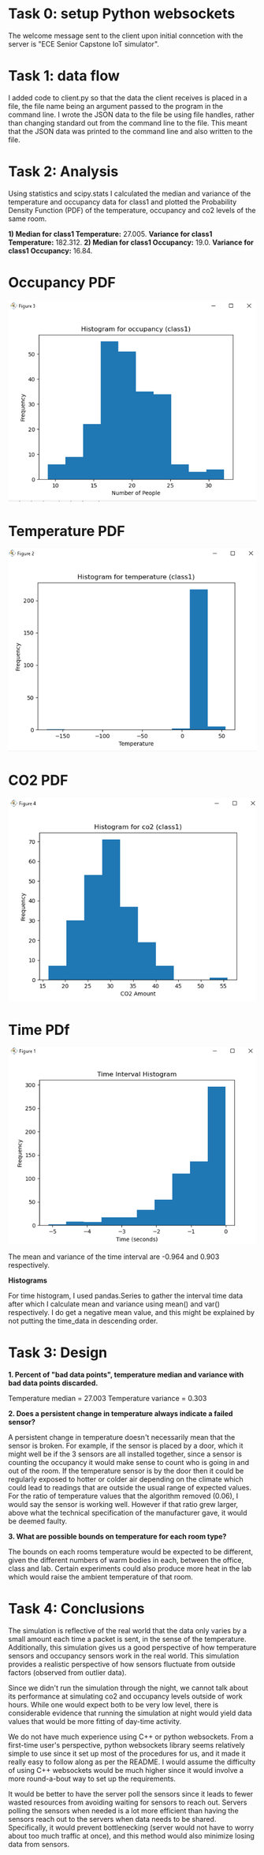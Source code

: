 # Task 0: setup Python websockets

The welcome message sent to the client upon initial conncetion with the server is "ECE Senior Capstone IoT simulator".

# Task 1: data flow

I added code to client.py so that the data the client receives is placed in a file, the file name being an argument passed to the program in the command line. I wrote the JSON data to the file be using file handles, rather than changing standard out from the command line to the file. This meant that the JSON data was printed to the command line and also written to the file.

# Task 2: Analysis

Using statistics and scipy.stats I calculated the median and variance of the temperature and occupancy data for class1 and plotted the Probability Density Function (PDF) of the temperature, occupancy and co2 levels of the same room. 

**1) Median for class1 Temperature:** 27.005. **Variance for class1 Temperature:** 182.312.
**2) Median for class1 Occupancy:** 19.0. **Variance for class1 Occupancy:** 16.84.


# Occupancy PDF
![image info](./media/occuHist.PNG)

# Temperature PDF
![image info](./media/tempHist.PNG)

# CO2 PDF
![image info](./media/co2Hist.PNG)

# Time PDf
![image info](./media/TimeHist.PNG)

The mean and variance of the time interval are -0.964 and 0.903 respectively.

**Histograms**

For time histogram, I used pandas.Series to gather the interval time data after which I calculate mean and variance using mean() and var() respectively. I do get a negative mean value, and this might be explained by not putting the time_data in descending order. 

# Task 3: Design

**1. Percent of "bad data points", temperature median and variance with bad data points discarded.**

Temperature median = 27.003
Temperature variance = 0.303

**2. Does a persistent change in temperature always indicate a failed sensor?**

A persistent change in temperature doesn't necessarily mean that the sensor is broken. For example, if the sensor is placed by a door, which it might well be if the 3 sensors are all installed together, since a sensor is counting the occupancy it would make sense to count who is going in and out of the room. If the temperature sensor is by the door then it could be regularly exposed to hotter or colder air depending on the climate which could lead to readings that are outside the usual range of expected values. For the ratio of temperature values that the algorithm removed (0.06), I would say the sensor is working well. However if that ratio grew larger, above what the technical specification of the manufacturer gave, it would be deemed faulty. 

**3. What are possible bounds on temperature for each room type?**

The bounds on each rooms temperature would be expected to be different, given the different numbers of warm bodies in each, between the office, class and lab. Certain experiments could also produce more heat in the lab which would raise the ambient temperature of that room. 

# Task 4: Conclusions

The simulation is reflective of the real world that the data only varies by a small amount each time a packet is sent, in the sense of the temperature. Additionally, this simulation gives us a good perspective of how temperature sensors and occupancy sensors work in the real world.
This simulation provides a realistic perspective of how sensors fluctuate from outside factors (observed from outlier data).

Since we didn't run the simulation through the night, we cannot talk about its performance at simulating co2 and occupancy levels outside of work hours. While one would expect both to be very low level, there is considerable evidence that running the simulation at night would yield data values that would be more fitting of day-time activity.

We do not have much experience using C++ or python websockets. From a first-time user's perspective, python websockets library seems relatively simple to use since it set up most of the procedures for us, and it made it really easy to follow along as per the README. I would assume the difficulty of using C++ websockets would be much higher since it would involve a more round-a-bout way to set up the requirements.

It would be better to have the server poll the sensors since it leads to fewer wasted resources from avoiding waiting for sensors to reach out. Servers polling the sensors when needed is a lot more efficient than having the sensors reach out to the servers when data needs to be shared. Specifically, it would prevent bottlenecking (server would not have to worry about too much traffic at once), and this method would also minimize
losing data from sensors. 


